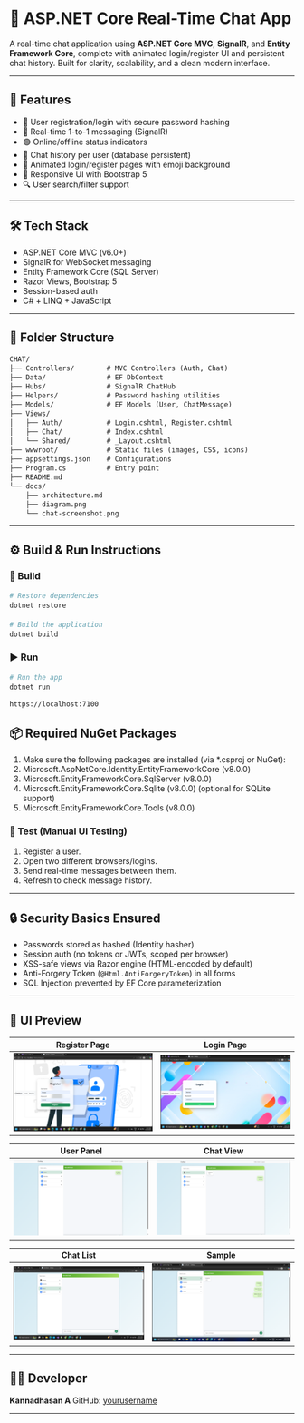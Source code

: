 # 💬 ASP.NET Core Real-Time Chat App

A real-time chat application using **ASP.NET Core MVC**, **SignalR**, and **Entity Framework Core**, complete with animated login/register UI and persistent chat history. Built for clarity, scalability, and a clean modern interface.

---

## 🚀 Features

* 🔐 User registration/login with secure password hashing
* 💬 Real-time 1-to-1 messaging (SignalR)
* 🟢 Online/offline status indicators
* 📜 Chat history per user (database persistent)
* 🎨 Animated login/register pages with emoji background
* 📱 Responsive UI with Bootstrap 5
* 🔍 User search/filter support

---

## 🛠 Tech Stack

* ASP.NET Core MVC (v6.0+)
* SignalR for WebSocket messaging
* Entity Framework Core (SQL Server)
* Razor Views, Bootstrap 5
* Session-based auth
* C# + LINQ + JavaScript

---

## 📂 Folder Structure

```
CHAT/
├── Controllers/        # MVC Controllers (Auth, Chat)
├── Data/               # EF DbContext
├── Hubs/               # SignalR ChatHub
├── Helpers/            # Password hashing utilities
├── Models/             # EF Models (User, ChatMessage)
├── Views/
│   ├── Auth/           # Login.cshtml, Register.cshtml
│   ├── Chat/           # Index.cshtml
│   └── Shared/         # _Layout.cshtml
├── wwwroot/            # Static files (images, CSS, icons)
├── appsettings.json    # Configurations
├── Program.cs          # Entry point
├── README.md
└── docs/
    ├── architecture.md
    ├── diagram.png
    └── chat-screenshot.png
```

---

## ⚙️ Build & Run Instructions

### 🧱 Build

```bash
# Restore dependencies
dotnet restore

# Build the application
dotnet build
```

### ▶️ Run

```bash
# Run the app
dotnet run
```

```
https://localhost:7100
```

📦 Required NuGet Packages
---
1. Make sure the following packages are installed (via *.csproj or NuGet):
2. Microsoft.AspNetCore.Identity.EntityFrameworkCore (v8.0.0)
3. Microsoft.EntityFrameworkCore.SqlServer (v8.0.0)
4. Microsoft.EntityFrameworkCore.Sqlite (v8.0.0) (optional for SQLite support)
5. Microsoft.EntityFrameworkCore.Tools (v8.0.0)


### 🧚 Test (Manual UI Testing)

1. Register a user.
2. Open two different browsers/logins.
3. Send real-time messages between them.
4. Refresh to check message history.

---

## 🔒 Security Basics Ensured

* Passwords stored as hashed (Identity hasher)
* Session auth (no tokens or JWTs, scoped per browser)
* XSS-safe views via Razor engine (HTML-encoded by default)
* Anti-Forgery Token (`@Html.AntiForgeryToken`) in all forms
* SQL Injection prevented by EF Core parameterization

---

## 📸 UI Preview

| Register Page | Login Page |
|---------------|------------|
| ![Register Page](doc/1.Register_page.png) | ![Login Page](doc/2.Login_page.png) |

| User Panel | Chat View |
|------------|-----------|
| ![Header/User List](doc/3.Header_UserList.png) | ![User Chat](doc/4.UserChat.png) |

| Chat List | Sample |
|-----------|--------|
| ![Chat List](doc/5.ChatList.png) | ![Sample](doc/6.Sample.png) |

---

## 👨‍💼 Developer

**Kannadhasan A**
GitHub: [yourusername](https://github.com/yourkannan)

---



